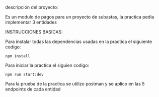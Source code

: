  descripción del proyecto:

 Es un modulo de pagos para un proyecto de subastas, la practica pedia implementar 3 entidades

INSTRUCCIONES BASICAS:

Para instalar todas las dependencias usadas en la practica el siguiente codigo:

`npm install`

Para iniciar la practica el siguien codigo:

`npm run start:dev`


Para la prueba de la practica se utilizo postman y se aplico en las 5 endpoints de cada entidad
